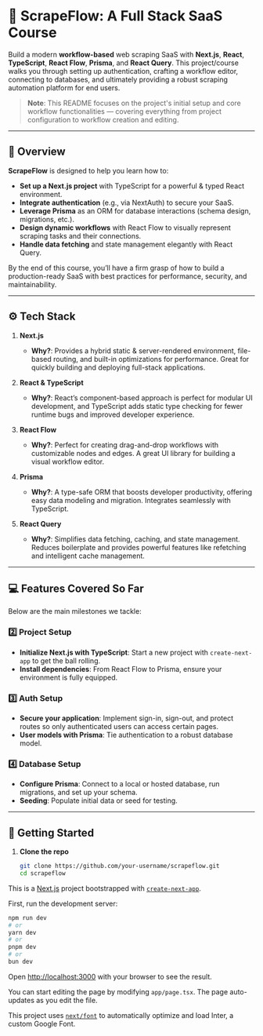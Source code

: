 # 🚀 ScrapeFlow: A Full Stack SaaS Course

Build a modern **workflow-based** web scraping SaaS with **Next.js**, **React**, **TypeScript**, **React Flow**, **Prisma**, and **React Query**. This project/course walks you through setting up authentication, crafting a workflow editor, connecting to databases, and ultimately providing a robust scraping automation platform for end users.

> **Note**: This README focuses on the project's initial setup and core workflow functionalities — covering everything from project configuration to workflow creation and editing.

---

## 🌟 Overview

**ScrapeFlow** is designed to help you learn how to:
- **Set up a Next.js project** with TypeScript for a powerful & typed React environment.
- **Integrate authentication** (e.g., via NextAuth) to secure your SaaS.
- **Leverage Prisma** as an ORM for database interactions (schema design, migrations, etc.).
- **Design dynamic workflows** with React Flow to visually represent scraping tasks and their connections.
- **Handle data fetching** and state management elegantly with React Query.

By the end of this course, you’ll have a firm grasp of how to build a production-ready SaaS with best practices for performance, security, and maintainability.

---

## ⚙️ Tech Stack

1. **Next.js**  
   - **Why?**: Provides a hybrid static & server-rendered environment, file-based routing, and built-in optimizations for performance. Great for quickly building and deploying full-stack applications.

2. **React & TypeScript**  
   - **Why?**: React’s component-based approach is perfect for modular UI development, and TypeScript adds static type checking for fewer runtime bugs and improved developer experience.

3. **React Flow**  
   - **Why?**: Perfect for creating drag-and-drop workflows with customizable nodes and edges. A great UI library for building a visual workflow editor.

4. **Prisma**  
   - **Why?**: A type-safe ORM that boosts developer productivity, offering easy data modeling and migration. Integrates seamlessly with TypeScript.

5. **React Query**  
   - **Why?**: Simplifies data fetching, caching, and state management. Reduces boilerplate and provides powerful features like refetching and intelligent cache management.

---

## 💻 Features Covered So Far

Below are the main milestones we tackle:

### 2️⃣ Project Setup
- **Initialize Next.js with TypeScript**: Start a new project with `create-next-app` to get the ball rolling.  
- **Install dependencies**: From React Flow to Prisma, ensure your environment is fully equipped.

### 3️⃣ Auth Setup
- **Secure your application**: Implement sign-in, sign-out, and protect routes so only authenticated users can access certain pages.  
- **User models with Prisma**: Tie authentication to a robust database model.

### 4️⃣ Database Setup
- **Configure Prisma**: Connect to a local or hosted database, run migrations, and set up your schema.  
- **Seeding**: Populate initial data or seed for testing.

---

## 🏁 Getting Started

1. **Clone the repo**  
   ```bash
   git clone https://github.com/your-username/scrapeflow.git
   cd scrapeflow

This is a [Next.js](https://nextjs.org/) project bootstrapped with [`create-next-app`](https://github.com/vercel/next.js/tree/canary/packages/create-next-app).


First, run the development server:

```bash
npm run dev
# or
yarn dev
# or
pnpm dev
# or
bun dev
```

Open [http://localhost:3000](http://localhost:3000) with your browser to see the result.

You can start editing the page by modifying `app/page.tsx`. The page auto-updates as you edit the file.

This project uses [`next/font`](https://nextjs.org/docs/basic-features/font-optimization) to automatically optimize and load Inter, a custom Google Font.


